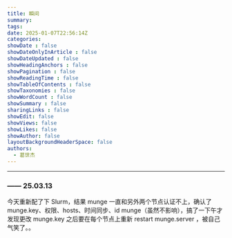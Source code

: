 ```yaml
---
title: 瞬间
summary: 
tags:
date: 2025-01-07T22:56:14Z
categories:
showDate : false
showDateOnlyInArticle : false
showDateUpdated : false
showHeadingAnchors : false
showPagination : false
showReadingTime : false
showTableOfContents : false
showTaxonomies : false 
showWordCount : false
showSummary : false
sharingLinks : false
showEdit: false
showViews: false
showLikes: false
showAuthor: false
layoutBackgroundHeaderSpace: false
authors:
  - 葛世杰
---
```


***

### —— 25.03.13

今天重新配了下 Slurm，结果 munge 一直和另外两个节点认证不上，确认了munge.key、权限、hosts、时间同步、id munge（虽然不影响），搞了一下午才发现更改 munge.key 之后要在每个节点上重新 restart munge.server ，被自己气笑了。。
